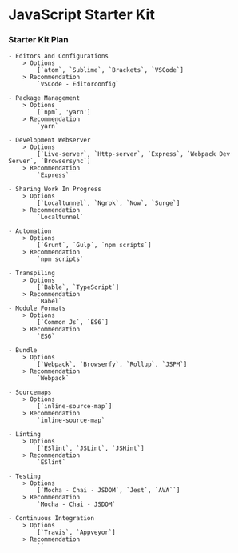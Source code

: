 # JavaScript Starter Kit

### Starter Kit Plan

	- Editors and Configurations
		> Options
			[`atom`, `Sublime`, `Brackets`, `VSCode`]
		> Recommendation
            `VSCode - Editorconfig`

    - Package Management
        > Options
            [`npm`, 'yarn']
        > Recommendation
            `yarn`

    - Development Webserver
        > Options
            [`Live-server`, `Http-server`, `Express`, `Webpack Dev Server`, `Browsersync`]
        > Recommendation
            `Express`

    - Sharing Work In Progress
        > Options
            [`Localtunnel`, `Ngrok`, `Now`, `Surge`]
        > Recommendation
            `Localtunnel`

    - Automation
        > Options
            [`Grunt`, `Gulp`, `npm scripts`]
        > Recommendation
            `npm scripts`

    - Transpiling
        > Options
            [`Bable`, `TypeScript`]
        > Recommendation
            `Babel`
    - Module Formats
        > Options
            [`Common Js`, `ES6`]
        > Recommendation
            `ES6`

    - Bundle
        > Options
            [`Webpack`, `Browserfy`, `Rollup`, `JSPM`]
        > Recommendation
            `Webpack`
	
    - Sourcemaps
        > Options
            [`inline-source-map`]
        > Recommendation
            `inline-source-map`

    - Linting
        > Options
            [`ESlint`, `JSLint`, `JSHint`]
        > Recommendation
            `ESlint`
    
    - Testing
        > Options
            [`Mocha - Chai - JSDOM`, `Jest`, `AVA``]
        > Recommendation
            `Mocha - Chai - JSDOM`
    
    - Continuous Integration
        > Options
            [`Travis`, `Appveyor`]
        > Recommendation
            ``
    